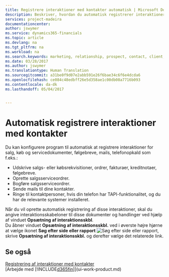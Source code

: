 ```yaml
---
title: Registrere interaktioner med kontakter automatisk | Microsoft Docs
description: Beskriver, hvordan du automatisk registrerer interaktioner med kontakter i Financials
services: project-madeira
documentationcenter: 
author: jswymer
ms.service: dynamics365-financials
ms.topic: article
ms.devlang: na
ms.tgt_pltfrm: na
ms.workload: na
ms.search.keywords: marketing, relationship, prospect, contact, client, customer
ms.date: 03/28/2017
ms.author: jswymer
ms.translationtype: Human Translation
ms.sourcegitcommit: a31be0f9d07e2abb591e26f6bae34c6f6e4dcda6
ms.openlocfilehash: ce084c48edbff26e5d358ae1c00db08a7716b093
ms.contentlocale: da-dk
ms.lasthandoff: 05/04/2017


---
```

# <a name="automatically-record-interactions-with-contacts"></a>Automatisk registrere interaktioner med kontakter
Du kan konfigurere program til automatisk at registrere interaktioner for salg, køb og servicedokumenter, følgebreve, mails, telefonopkald som f.eks.:

* Udskrive salgs- eller købsrekvisitioner, ordrer, fakturaer, kreditnotaer, følgebreve.
* Oprette salgsserviceordrer.
* Bogføre salgsserviceordrer.
* Sende mails til dine kontakter.
* Ringe til kontaktpersoner, hvis din telefon har TAPI-funktionalitet, og du har de relevante systemer installeret.

Når du vil oprette automatisk registrering af disse interaktioner, skal du angive interaktionsskabeloner til disse dokumenter og handlinger ved hjælp af vinduet **Opsætning af interaktionsskbl**.  
Du åbner vinduet **Opsætning af interaktionsskbl.** ved i øverste højre hjørne at vælge ikonet **Søg efter side eller rapport** ![Søg efter side eller rapport](media/ui-search/search_small.png "Search for Page or Report icon"), skrive **Opsætning af interaktionsskbl.** og derefter vælge det relaterede link.

## <a name="see-also"></a>Se også
[Registrering af interaktioner med kontakter](marketing-interactions.md)  
[Arbejde med [!INCLUDE[d365fin](includes/d365fin_md.md)]](ui-work-product.md)  

